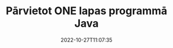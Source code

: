 ---
############################# Static ############################
layout: "auto-gen-merger"
date: 2022-10-27T11:07:35
draft: false
otherformats: ott pdf pps ppsx ppt pptx rtf tex vdx vsdm vsdx vssm vssx vstm vstx vsx

############################# Head ############################
head_title: "Pārvietot ONE lapas programmā Java"
head_description: "Pārvietojiet lapas ONE dokumentā programmā Java uz jebkuru pozīciju, izmantojot dokumentu apvienošanas API."

############################# Header ############################
title: "Pārvietot ONE lapas programmā Java"
description: "Pārvietojiet ONE lapas ar dažām Java koda rindām."
bg_image: "https://cms.admin.containerize.com/templates/aspose/App_Themes/V3/images/bg/header1.png"
bg_overlay: false
button:
    enable: true
    icon: "fas fa-arrow-down"
    label: "Lejupielādēt bezmaksas izmēģinājuma versiju"
    link: "https://downloads.groupdocs.com/merger/java"

############################# SubMenu ############################
submenu:
    enable: true

    left:
        img_alt: "GroupDocs.Merger for Java"
        image: "https://cms.admin.containerize.com/templates/groupdocs/images/product-logos/90x90-noborder/groupdocs-merger-java.png"
        product: "GroupDocs.Merger"
        platform: "Java"

    middle:
        button:

            # button loop
            - link: "https://apireference.groupdocs.com/merger/java"
              text: "API atsauce"

            # button loop
            - link: "https://github.com/groupdocs-merger"
              text: "Kodu piemēri"

            # button loop
            - link: "https://products.groupdocs.app/merger/family"
              text: "Tiešraides demonstrācijas"

            # button loop
            - link: "https://purchase.groupdocs.com/pricing/merger/java"
              text: "Cenu noteikšana"

    right:
        link_download: "https://downloads.groupdocs.com/merger"
        link_learn: "https://docs.groupdocs.com/merger/java"
        link_buy: "https://purchase.groupdocs.com"

############################# About ############################
about:
    enable: true
    title: "Par GroupDocs.Merger for Java API"
    content: |
        [GroupDocs.Merger for Java](/lv/merger/java/) piedāvā vienkāršu risinājumu, lai droši apvienotu un sadalītu dažādus dokumentu formātus, tostarp PDF, Microsoft Office (Word, Excel, PowerPoint). , OneNote), OpenDocument, HTML, attēli un daudzas citas Java lietojumprogrammās. Pievienojot tikai dažas koda rindiņas, veiciet vairākas dokumenta darbības, piemēram, pārvietojiet, noņemiet, pagrieziet, apmainiet, izvelciet vai mainiet lappušu orientāciju dokumentos. Dokumentu apvienošanas API atbalsta arī dokumentu lapu priekšskatīšanu kā attēlu, lai analizētu dokumenta struktūru, formatējumu un lapas saturu.
        
        GroupDocs.Merger API ir pareizā izvēle korporatīvajiem risinājumiem, kuriem nepieciešamas failu lapu pārvietošanas funkcijas. Šīs API tiek labi atbalstītas visās lielākajās operētājsistēmās un platformās, tostarp J2SE 7.0 (1.7), J2SE 8.0 (1.8), Java 10.

############################# Steps ############################
steps:
    enable: true
    title_left: "Pārvietot ONE faila lapas pakalpojumā Java"
    content_left: |
        [GroupDocs.Merger for Java](/lv/merger/java/) ļauj Java izstrādātājiem viegli pārvietot lapas ONE failā, veicot dažas vienkāršas darbības. .
        
        * Inicializējiet **MoveOptions**, lai norādītu pašreizējo un jauno lappušu numurus.
        * Izveidojiet jaunu **Merger** gadījumu un norādiet avota dokumenta ceļu kā konstruktora parametru.
        * Izsauciet **movePage** un nododiet objektam **MoveOptions**.
        * Izsauciet **save** un norādiet faila ceļu, lai saglabātu iegūto dokumentu.

    title_right: "Sistēmas prasības"
    content_right: |
        GroupDocs.Merger for Java API tiek atbalstītas visās lielākajās platformās un operētājsistēmās. Pirms tālāk norādītā koda izpildes, lūdzu, pārliecinieties, vai jūsu sistēmā ir instalēti šādi priekšnosacījumi.

        * Operētājsistēmas: Microsoft Windows, Linux, MacOS
        * Izstrādes vides: NetBeans, IntelliJ IDEA, Eclipse
        * Ietvari: J2SE 7.0 (1.7), J2SE 8.0 (1.8), Java 10
        * Lejupielādējiet jaunāko GroupDocs.Merger for Java versiju no [Maven](https://repository.groupdocs.com/webapp/#/artifacts/browse/tree/General/repo/com/groupdocs/groupdocs-merger)
         
    code: |
     {{% merger/additional-styles %}}
     {{< merger/code-merger title="Kā pārvietot ONE faila lapas, izmantojot Java piemēra kodu">}}

        ```java    
        // Pārvietojiet ONE faila lapas, izmantojot GroupDocs.Merger API
        int pageNumber = 6;
        int newPageNumber = 1;

        // Inicializējiet MoveOptions klasi, lai norādītu pašreizējo un jauno lappušu numurus
        MoveOptions moveOptions = new MoveOptions(pageNumber, newPageNumber);

        // Izveidot saplūšanu, ievadot ONE dokumentu
        Merger merger = new Merger("input.one");

        // Izsauciet metodi movePage un nododiet tai MoveOptions objektu
        merger.movePage(moveOptions);
    
        // Izsauciet saglabāšanas metodi un nododiet vajadzīgo faila ceļu, lai saglabātu izvaddokumentu
        merger.save("output.one");
        ```
     {{< /merger/code-merger >}}

############################# Demos ############################
demos:
    enable: true
    title: "Demonstrācijas tiešraidē — pārvietojiet ONE lapas tiešsaistē"
    content: |
       Pārvietojiet ONE faila lapas tūlīt, apmeklējot vietni [GroupDocs.Merger Live Demos](https://products.groupdocs.app/splitter/move-pages/one).
       Tiešraides demonstrācijai ir šādas priekšrocības.
        
############################# About Formats ############################
about_formats:
    enable: true

############################# More Formats ############################
more_formats:
    enable: true
    title: "Pārvietojiet citu dokumentu formātu lapas"
    content: |
        Java dokumentē apvienošanas un sadalīšanas API failu formātiem un attēliem. Pārvietojiet dažus populāros failu formātus, kā norādīts tālāk.

############################# Back to top ###############################
back_to_top:
    enable: true
---